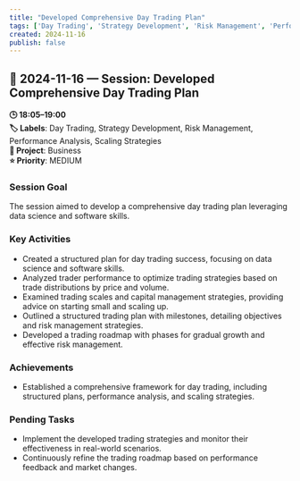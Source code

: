 ```yaml
---
title: "Developed Comprehensive Day Trading Plan"
tags: ['Day Trading', 'Strategy Development', 'Risk Management', 'Performance Analysis', 'Scaling Strategies']
created: 2024-11-16
publish: false
---
```


## 📅 2024-11-16 — Session: Developed Comprehensive Day Trading Plan

**🕒 18:05–19:00**  
**🏷️ Labels**: Day Trading, Strategy Development, Risk Management, Performance Analysis, Scaling Strategies  
**📂 Project**: Business  
**⭐ Priority**: MEDIUM  


### Session Goal
The session aimed to develop a comprehensive day trading plan leveraging data science and software skills.

### Key Activities
- Created a structured plan for day trading success, focusing on data science and software skills.
- Analyzed trader performance to optimize trading strategies based on trade distributions by price and volume.
- Examined trading scales and capital management strategies, providing advice on starting small and scaling up.
- Outlined a structured trading plan with milestones, detailing objectives and risk management strategies.
- Developed a trading roadmap with phases for gradual growth and effective risk management.

### Achievements
- Established a comprehensive framework for day trading, including structured plans, performance analysis, and scaling strategies.

### Pending Tasks
- Implement the developed trading strategies and monitor their effectiveness in real-world scenarios.
- Continuously refine the trading roadmap based on performance feedback and market changes.
